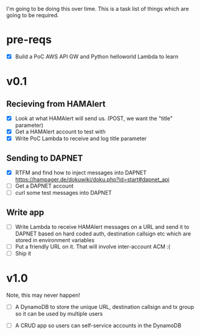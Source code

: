 I'm going to be doing this over time. This is a task list of things which are
going to be required.

# pre-reqs

* [x] Build a PoC AWS API GW and Python helloworld Lambda to learn

# v0.1

## Recieving from HAMAlert

* [x] Look at what HAMAlert will send us. (POST, we want the "title" parameter)
* [x] Get a HAMAlert account to test with
* [x] Write PoC Lambda to receive and log title parameter

## Sending to DAPNET

* [x] RTFM and find how to inject messages into DAPNET
	https://hampager.de/dokuwiki/doku.php?id=start#dapnet_api
* [ ] Get a DAPNET account
* [ ] curl some test messages into DAPNET

## Write app

* [ ] Write Lambda to receive HAMAlert messages on a URL and send it to DAPNET
  based on hard coded auth, destination callsign etc which are stored in
  environment variables
* [ ] Put a friendly URL on it. That will involve inter-account ACM :(
* [ ] Ship it

# v1.0

Note, this may never happen!

* [ ] A DynamoDB to store the unique URL, destination callsign and tx group so
  it can be used by multiple users
* [ ] A CRUD app so users can self-service accounts in the DynamoDB

